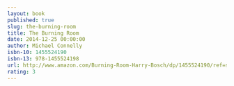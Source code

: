 ```yaml
---
layout: book
published: true
slug: the-burning-room
title: The Burning Room
date: 2014-12-25 00:00:00
author: Michael Connelly
isbn-10: 1455524190
isbn-13: 978-1455524198
url: http://www.amazon.com/Burning-Room-Harry-Bosch/dp/1455524190/ref=sr_1_1?s=books&ie=UTF8&qid=1434744962&sr=1-1&keywords=burning+room
rating: 3
---
```

